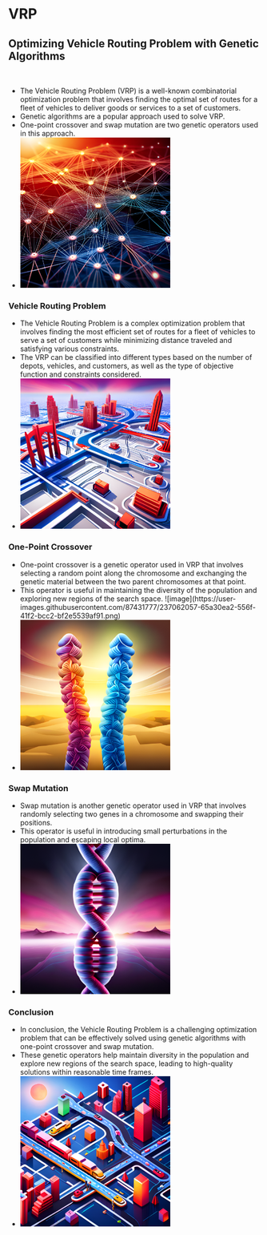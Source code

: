 # VRP
<h2>Optimizing Vehicle Routing Problem with Genetic Algorithms</h2><br>
<ul>
    <li>The Vehicle Routing Problem (VRP) is a well-known combinatorial optimization problem that involves finding the optimal set of routes for a fleet of vehicles to deliver goods or services to a set of customers.<br></li>
   <li>Genetic algorithms are a popular approach used to solve VRP. <br></li>
   <li>One-point crossover and swap mutation are two genetic operators used in this approach.<br></li>
   <li><img src="img/1.png" alt="alt text" width="300" height="300">
</li>
</ul>
  
  
 <h3>Vehicle Routing Problem</h3>
<ul>
    <li> The Vehicle Routing Problem is a complex optimization problem that involves finding the most efficient set of routes for a fleet of vehicles to serve a set of         customers while minimizing distance traveled and satisfying various constraints.<br></li>
   <li>The VRP can be classified into different types based on the number of depots, vehicles, and customers, as well as the type of objective function and constraints         considered.<br></li>
   <li><img src="img/3.png" alt="alt text" width="300" height="300">
</li>
</ul>

<h3>One-Point Crossover</h3>
<ul>
    <li>One-point crossover is a genetic operator used in VRP that involves selecting a random point along the chromosome and exchanging the genetic material between the two parent chromosomes at that point.
<br></li>
   <li>This operator is useful in maintaining the diversity of the population and exploring new regions of the search space.
![image](https://user-images.githubusercontent.com/87431777/237062057-65a30ea2-556f-41f2-bcc2-bf2e5539af91.png)
<br></li>
   <li><img src="img/6.png" alt="alt text" width="300" height="300">
</li>
</ul>

<h3>Swap Mutation</h3>
<ul>
    <li>Swap mutation is another genetic operator used in VRP that involves randomly selecting two genes in a chromosome and swapping their positions.<br></li>
   <li>This operator is useful in introducing small perturbations in the population and escaping local optima.<br></li>
   <li><img src="img/7.png" alt="alt text" width="300" height="300">
</li>
</ul>



<h3>Conclusion</h3>
<ul>
    <li>In conclusion, the Vehicle Routing Problem is a challenging optimization problem that can be effectively solved using genetic algorithms with one-point crossover and swap mutation.<br></li>
   <li>These genetic operators help maintain diversity in the population and explore new regions of the search space, leading to high-quality solutions within reasonable time frames.<br></li>
   <li><img src="img/4.png" alt="alt text" width="300" height="300">
</li>
</ul>
